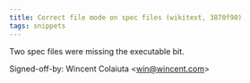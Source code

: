 ```yaml
---
title: Correct file mode on spec files (wikitext, 3870f90)
tags: snippets
---
```


Two spec files were missing the executable bit.

Signed-off-by: Wincent Colaiuta &lt;win@wincent.com&gt;
